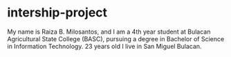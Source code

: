 # intership-project
My name is Raiza B. Milosantos, and I am a 4th year student at Bulacan Agricultural State College (BASC), pursuing a degree in Bachelor of Science in Information Technology.
23 years old
I live in San Miguel Bulacan.
